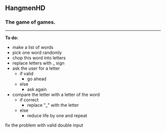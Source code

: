 ## HangmenHD
### The game of games.
---
**To do:**
* make a list of words
* pick one word randomly
* chop this word into letters
* replace letters with _ sign
* ask the user for a letter
    * if valid 
        * go ahead
    * else 
        * ask again
* compare the letter with a letter of the word
    * if correct
        * replace "_" with the letter
    * else
        * reduce life by one and repeat

fix the problem with valid double input
